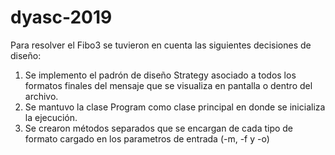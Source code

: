 # dyasc-2019

Para resolver el Fibo3 se tuvieron en cuenta las siguientes decisiones de diseño:
1. Se implemento el padrón de diseño Strategy asociado a todos los  formatos finales del mensaje que se visualiza en pantalla o dentro del archivo.
2. Se mantuvo la clase Program como clase principal en donde se inicializa la ejecución.
3. Se crearon métodos separados que se encargan de cada tipo de formato cargado en los parametros de entrada (-m, -f y -o)